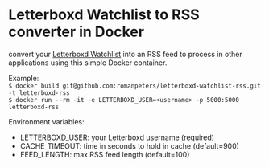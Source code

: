 # Letterboxd Watchlist to RSS converter in Docker

convert your [Letterboxd Watchlist](https://letterboxd.com/) into an RSS feed to process in other applications using this simple Docker container.

Example:  
`$ docker build git@github.com:romanpeters/letterboxd-watchlist-rss.git -t letterboxd-rss`  
`$ docker run --rm -it -e LETTERBOXD_USER=<username> -p 5000:5000 letterboxd-rss`

Environment variables:
- LETTERBOXD_USER: your Letterboxd username (required)
- CACHE_TIMEOUT: time in seconds to hold in cache (default=900)
- FEED_LENGTH: max RSS feed length (default=100)
